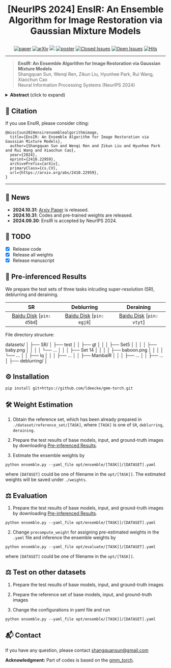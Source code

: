  # <p align=center> [NeurIPS 2024] EnsIR: An Ensemble Algorithm for Image Restoration via Gaussian Mixture Models</p>

<div align="center">
 
[![paper](https://img.shields.io/badge/EnsIR-paper-blue.svg)](https://arxiv.org/abs/2410.22959)
[![arXiv](https://img.shields.io/badge/EnsIR-arXiv-red.svg)](https://arxiv.org/abs/2410.22959)
[![](https://img.shields.io/badge/project-page-red.svg)]()
[![poster](https://img.shields.io/badge/EnsIR-poster-green.svg)]()
[![Closed Issues](https://img.shields.io/github/issues-closed/sunshangquan/EnsIR)](https://github.com/sunshangquan/EnsIR/issues?q=is%3Aissue+is%3Aclosed) 
[![Open Issues](https://img.shields.io/github/issues/sunshangquan/EnsIR)](https://github.com/sunshangquan/EnsIR/issues) 
[![Hits](https://hits.seeyoufarm.com/api/count/incr/badge.svg?url=https%3A%2F%2Fgithub.com%2Fsunshangquan%2FEnsIR&count_bg=%2379C83D&title_bg=%23555555&icon=&icon_color=%23E7E7E7&title=hits&edge_flat=false)](https://hits.seeyoufarm.com)

</div>

---
>**EnsIR: An Ensemble Algorithm for Image Restoration via Gaussian Mixture Models**<br>  Shangquan Sun, Wenqi Ren, Zikun Liu, Hyunhee Park, Rui Wang, Xiaochun Cao<br> 
>Neural Information Processing Systems (NeurIPS 2024)

<details>
<summary><strong>Abstract</strong> (click to expand) </summary>
Image restoration has experienced significant advancements due to the development of deep learning. Nevertheless, it encounters challenges related to ill-posed problems, resulting in deviations between single model predictions and ground-truths. Ensemble learning, as a powerful machine learning technique, aims to address these deviations by combining the predictions of multiple base models. Most existing works adopt ensemble learning during the design of restoration models, while only limited research focuses on the inference-stage ensemble of pre-trained restoration models. Regression-based methods fail to enable efficient inference, leading researchers in academia and industry to prefer averaging as their choice for post-training ensemble. To address this, we reformulate the ensemble problem of image restoration into Gaussian mixture models (GMMs) and employ an expectation maximization (EM)-based algorithm to estimate ensemble weights for aggregating prediction candidates. We estimate the range-wise ensemble weights on a reference set and store them in a lookup table (LUT) for efficient ensemble inference on the test set. Our algorithm is model-agnostic and training-free, allowing seamless integration and enhancement of various pre-trained image restoration models. It consistently outperforms regression-based methods and averaging ensemble approaches on 14 benchmarks across 3 image restoration tasks, including super-resolution, deblurring and deraining. The codes and all estimated weights have been released in [Github](https://github.com/sunshangquan/EnsIR).
</details>

## :mega: Citation
If you use EnsIR, please consider citing:

    @misc{sun2024ensirensemblealgorithmimage,
      title={EnsIR: An Ensemble Algorithm for Image Restoration via Gaussian Mixture Models}, 
      author={Shangquan Sun and Wenqi Ren and Zikun Liu and Hyunhee Park and Rui Wang and Xiaochun Cao},
      year={2024},
      eprint={2410.22959},
      archivePrefix={arXiv},
      primaryClass={cs.CV},
      url={https://arxiv.org/abs/2410.22959}, 
    }
    
---

## :rocket: News
* **2024.10.31**: [Arxiv Paper](https://arxiv.org/abs/2410.22959) is released.
* **2024.10.31**: Codes and pre-trained weights are released.
* **2024.09.30**: EnsIR is accepted by NeurIPS 2024.


## :pushpin: TODO

- [x] Release code
- [x] Release all weights 
- [x] Release manuscript 

## :jigsaw: Pre-inferenced Results 


We prepare the test sets of three tasks inlcuding super-resolution (SR), deblurring and deraining.

| SR | Deblurring | Deraining |
|:---------------:|:-----------------:|:-----------------:|
| [Baidu Disk](https://pan.baidu.com/s/1T-Mzy2fR5sMobNIYZRS0CA?pwd=d5bd) [```pin: d5bd```] | [Baidu Disk](https://pan.baidu.com/s/1XJZdJeCiFhE5mfjSsUus0g?pwd=egj8) [```pin: egj8```] | [Baidu Disk](https://pan.baidu.com/s/1B5rvISkq8qwvd9itpJe-Fw?pwd=vtyt) [```pin: vtyt```] |

File directory structure:

datasets/
│
├── SR/
│   ├── test
│   │   ├── gt 
│   │   │   ├── Set5
│   │   │   │   ├── baby.png
│   │   │   │   └── ...
│   │   │   ├── Set 14
│   │   │   │   ├── baboon.png
│   │   │   │   └── ...
│   │   ├── lq
│   │   │   ├── ...
│   │   ├── MambaIR
│   │   │   ├── ...
│   │   ├── ...  
│
├── deblurring/
│

## :gear: Installation
```
pip install git+https://github.com/ldeecke/gmm-torch.git
```

## :hammer_and_wrench: Weight Estimation

1. Obtain the reference set, which has been already prepared in ```./dataset/reference_set/[TASK]```, where ```[TASK]``` is one of ```SR```, ```deblurring```, ```deraining```.

2. Prepare the test results of base models, input, and ground-truth images by downloading [Pre-inferenced Results](https://github.com/sunshangquan/EnsIR?tab=readme-ov-file#jigsaw-visual-results).

3. Estimate the ensemble weights by 

```
python ensemble.py --yaml_file opt/ensemble/[TASK]]/[DATASET].yaml
```

where ```[DATASET]``` could be one of filename in the ```opt/[TASK]]```. The estimated weights will be saved under ```./weights```.

## :balance_scale: Evaluation

1. Prepare the test results of base models, input, and ground-truth images by downloading [Pre-inferenced Results](https://github.com/sunshangquan/EnsIR?tab=readme-ov-file#jigsaw-visual-results).

```
python ensemble.py --yaml_file opt/ensemble/[TASK]]/[DATASET].yaml
```

2. Change ```precompute_weight``` for assigning pre-estimated weights in the ```.yaml``` file and inference the ensemble weights by 

```
python ensemble.py --yaml_file opt/evaluate/[TASK]]/[DATASET].yaml
```

where ```[DATASET]``` could be one of filename in the ```opt/[TASK]]```. 

## :balance_scale: Test on other datasets

1. Prepare the test results of base models, input, and ground-truth images

2. Prepare the reference set of base models, input, and ground-truth images

3. Change the configurations in yaml file and run

```
python ensemble.py --yaml_file opt/ensemble/[TASK]]/[DATASET].yaml
```



## :mailbox_with_mail: Contact 
If you have any question, please contact shangquansun@gmail.com

**Acknowledgment:** Part of codes is based on the [gmm_torch](https://github.com/ldeecke/gmm-torch). 

